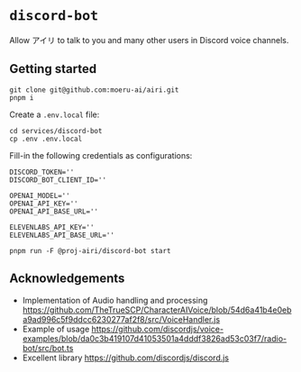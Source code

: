 # `discord-bot`

Allow アイリ to talk to you and many other users in Discord voice channels.

## Getting started

```shell
git clone git@github.com:moeru-ai/airi.git
pnpm i
```

Create a `.env.local` file:

```shell
cd services/discord-bot
cp .env .env.local
```

Fill-in the following credentials as configurations:

```shell
DISCORD_TOKEN=''
DISCORD_BOT_CLIENT_ID=''

OPENAI_MODEL=''
OPENAI_API_KEY=''
OPENAI_API_BASE_URL=''

ELEVENLABS_API_KEY=''
ELEVENLABS_API_BASE_URL=''
```

```shell
pnpm run -F @proj-airi/discord-bot start
```

## Acknowledgements

- Implementation of Audio handling and processing https://github.com/TheTrueSCP/CharacterAIVoice/blob/54d6a41b4e0eba9ad996c5f9ddcc6230277af2f8/src/VoiceHandler.js
- Example of usage https://github.com/discordjs/voice-examples/blob/da0c3b419107d41053501a4dddf3826ad53c03f7/radio-bot/src/bot.ts
- Excellent library https://github.com/discordjs/discord.js
